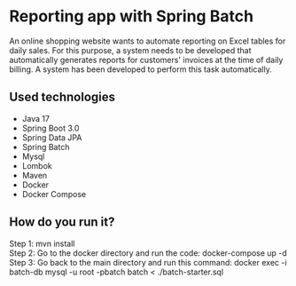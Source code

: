 # Reporting app with Spring Batch


An online shopping website wants to automate reporting on Excel tables for daily sales. For this purpose, a system needs to be developed that automatically generates reports for customers' invoices at the time of daily billing. A system has been developed to perform this task automatically.

## Used technologies

- Java 17
- Spring Boot 3.0
- Spring Data JPA
- Spring Batch
- Mysql 
- Lombok
- Maven
- Docker
- Docker Compose


## How do you run it?

Step 1: mvn install <br />
Step 2: Go to the docker directory and run the code: docker-compose up -d <br />
Step 3: Go back to the main directory and run this command: docker exec -i batch-db mysql -u root -pbatch batch < ./batch-starter.sql
